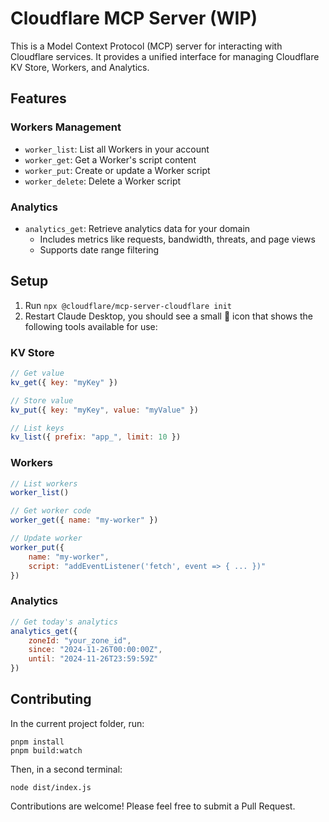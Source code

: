 # Cloudflare MCP Server (WIP)

This is a Model Context Protocol (MCP) server for interacting with Cloudflare services. It provides a unified interface for managing Cloudflare KV Store, Workers, and Analytics.

## Features

### Workers Management
- `worker_list`: List all Workers in your account
- `worker_get`: Get a Worker's script content
- `worker_put`: Create or update a Worker script
- `worker_delete`: Delete a Worker script

### Analytics
- `analytics_get`: Retrieve analytics data for your domain
  - Includes metrics like requests, bandwidth, threats, and page views
  - Supports date range filtering

## Setup

1. Run `npx @cloudflare/mcp-server-cloudflare init`
2. Restart Claude Desktop, you should see a small 🔨 icon that shows the following tools available for use:

### KV Store
```javascript
// Get value
kv_get({ key: "myKey" })

// Store value
kv_put({ key: "myKey", value: "myValue" })

// List keys
kv_list({ prefix: "app_", limit: 10 })
```

### Workers
```javascript
// List workers
worker_list()

// Get worker code
worker_get({ name: "my-worker" })

// Update worker
worker_put({ 
    name: "my-worker",
    script: "addEventListener('fetch', event => { ... })"
})
```

### Analytics
```javascript
// Get today's analytics
analytics_get({ 
    zoneId: "your_zone_id",
    since: "2024-11-26T00:00:00Z",
    until: "2024-11-26T23:59:59Z"
})
```

## Contributing

In the current project folder, run:

```
pnpm install
pnpm build:watch
```

Then, in a second terminal:

```
node dist/index.js
```

Contributions are welcome! Please feel free to submit a Pull Request.
